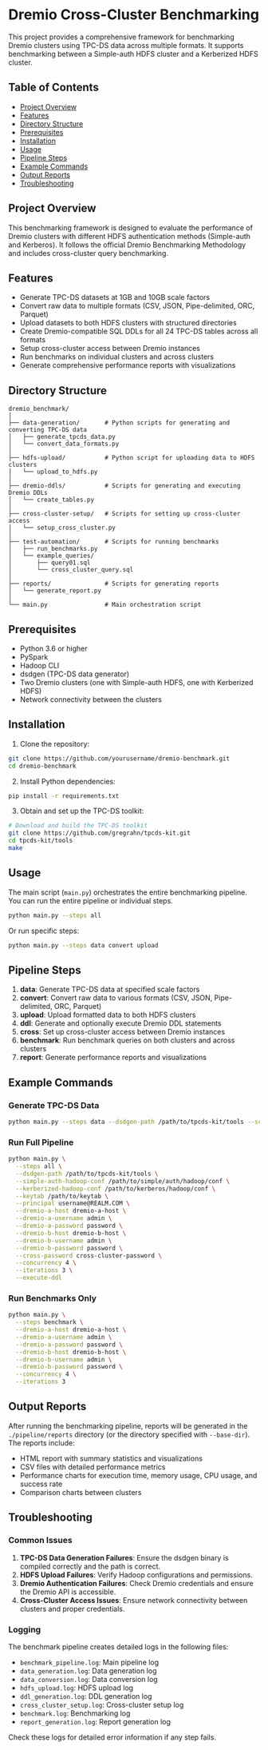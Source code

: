 # Dremio Cross-Cluster Benchmarking

This project provides a comprehensive framework for benchmarking Dremio clusters using TPC-DS data across multiple formats. It supports benchmarking between a Simple-auth HDFS cluster and a Kerberized HDFS cluster.

## Table of Contents

- [Project Overview](#project-overview)
- [Features](#features)
- [Directory Structure](#directory-structure)
- [Prerequisites](#prerequisites)
- [Installation](#installation)
- [Usage](#usage)
- [Pipeline Steps](#pipeline-steps)
- [Example Commands](#example-commands)
- [Output Reports](#output-reports)
- [Troubleshooting](#troubleshooting)

## Project Overview

This benchmarking framework is designed to evaluate the performance of Dremio clusters with different HDFS authentication methods (Simple-auth and Kerberos). It follows the official Dremio Benchmarking Methodology and includes cross-cluster query benchmarking.

## Features

- Generate TPC-DS datasets at 1GB and 10GB scale factors
- Convert raw data to multiple formats (CSV, JSON, Pipe-delimited, ORC, Parquet)
- Upload datasets to both HDFS clusters with structured directories
- Create Dremio-compatible SQL DDLs for all 24 TPC-DS tables across all formats
- Setup cross-cluster access between Dremio instances
- Run benchmarks on individual clusters and across clusters
- Generate comprehensive performance reports with visualizations

## Directory Structure

```
dremio_benchmark/
│
├── data-generation/       # Python scripts for generating and converting TPC-DS data
│   ├── generate_tpcds_data.py
│   └── convert_data_formats.py
│
├── hdfs-upload/           # Python script for uploading data to HDFS clusters
│   └── upload_to_hdfs.py
│
├── dremio-ddls/           # Scripts for generating and executing Dremio DDLs
│   └── create_tables.py
│
├── cross-cluster-setup/   # Scripts for setting up cross-cluster access
│   └── setup_cross_cluster.py
│
├── test-automation/       # Scripts for running benchmarks
│   ├── run_benchmarks.py
│   └── example_queries/
│       ├── query01.sql
│       └── cross_cluster_query.sql
│
├── reports/               # Scripts for generating reports
│   └── generate_report.py
│
└── main.py                # Main orchestration script
```

## Prerequisites

- Python 3.6 or higher
- PySpark
- Hadoop CLI
- dsdgen (TPC-DS data generator)
- Two Dremio clusters (one with Simple-auth HDFS, one with Kerberized HDFS)
- Network connectivity between the clusters

## Installation

1. Clone the repository:

```bash
git clone https://github.com/yourusername/dremio-benchmark.git
cd dremio-benchmark
```

2. Install Python dependencies:

```bash
pip install -r requirements.txt
```

3. Obtain and set up the TPC-DS toolkit:

```bash
# Download and build the TPC-DS toolkit
git clone https://github.com/gregrahn/tpcds-kit.git
cd tpcds-kit/tools
make
```

## Usage

The main script (`main.py`) orchestrates the entire benchmarking pipeline. You can run the entire pipeline or individual steps.

```bash
python main.py --steps all
```

Or run specific steps:

```bash
python main.py --steps data convert upload
```

## Pipeline Steps

1. **data**: Generate TPC-DS data at specified scale factors
2. **convert**: Convert raw data to various formats (CSV, JSON, Pipe-delimited, ORC, Parquet)
3. **upload**: Upload formatted data to both HDFS clusters
4. **ddl**: Generate and optionally execute Dremio DDL statements
5. **cross**: Set up cross-cluster access between Dremio instances
6. **benchmark**: Run benchmark queries on both clusters and across clusters
7. **report**: Generate performance reports and visualizations

## Example Commands

### Generate TPC-DS Data

```bash
python main.py --steps data --dsdgen-path /path/to/tpcds-kit/tools --scale-factors 1 10
```

### Run Full Pipeline

```bash
python main.py \
  --steps all \
  --dsdgen-path /path/to/tpcds-kit/tools \
  --simple-auth-hadoop-conf /path/to/simple/auth/hadoop/conf \
  --kerberized-hadoop-conf /path/to/kerberos/hadoop/conf \
  --keytab /path/to/keytab \
  --principal username@REALM.COM \
  --dremio-a-host dremio-a-host \
  --dremio-a-username admin \
  --dremio-a-password password \
  --dremio-b-host dremio-b-host \
  --dremio-b-username admin \
  --dremio-b-password password \
  --cross-password cross-cluster-password \
  --concurrency 4 \
  --iterations 3 \
  --execute-ddl
```

### Run Benchmarks Only

```bash
python main.py \
  --steps benchmark \
  --dremio-a-host dremio-a-host \
  --dremio-a-username admin \
  --dremio-a-password password \
  --dremio-b-host dremio-b-host \
  --dremio-b-username admin \
  --dremio-b-password password \
  --concurrency 4 \
  --iterations 3
```

## Output Reports

After running the benchmarking pipeline, reports will be generated in the `./pipeline/reports` directory (or the directory specified with `--base-dir`). The reports include:

- HTML report with summary statistics and visualizations
- CSV files with detailed performance metrics
- Performance charts for execution time, memory usage, CPU usage, and success rate
- Comparison charts between clusters

## Troubleshooting

### Common Issues

1. **TPC-DS Data Generation Failures**: Ensure the dsdgen binary is compiled correctly and the path is correct.
2. **HDFS Upload Failures**: Verify Hadoop configurations and permissions.
3. **Dremio Authentication Failures**: Check Dremio credentials and ensure the Dremio API is accessible.
4. **Cross-Cluster Access Issues**: Ensure network connectivity between clusters and proper credentials.

### Logging

The benchmark pipeline creates detailed logs in the following files:

- `benchmark_pipeline.log`: Main pipeline log
- `data_generation.log`: Data generation log
- `data_conversion.log`: Data conversion log
- `hdfs_upload.log`: HDFS upload log
- `ddl_generation.log`: DDL generation log
- `cross_cluster_setup.log`: Cross-cluster setup log
- `benchmark.log`: Benchmarking log
- `report_generation.log`: Report generation log

Check these logs for detailed error information if any step fails. 